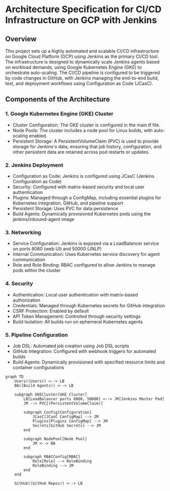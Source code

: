# Architecture Specification for CI/CD Infrastructure on GCP with Jenkins

## Overview

This project sets up a highly automated and scalable CI/CD infrastructure on Google Cloud Platform (GCP) using Jenkins as the primary CI/CD tool. The infrastructure is designed to dynamically scale Jenkins agents based on workload demands, using Google Kubernetes Engine (GKE) to orchestrate auto-scaling. The CI/CD pipeline is configured to be triggered by code changes in GitHub, with Jenkins managing the end-to-end build, test, and deployment workflows using Configuration as Code (JCasC).

## Components of the Architecture

### 1. Google Kubernetes Engine (GKE) Cluster

* Cluster Configuration: The GKE cluster is configured in the main.tf file.
* Node Pools: The cluster includes a node pool for Linux builds, with auto-scaling enabled.
* Persistent Storage: A PersistentVolumeClaim (PVC) is used to provide storage for Jenkins's data, ensuring that job history, configuration, and other persistent data are retained across pod restarts or updates.

### 2. Jenkins Deployment

* Configuration as Code: Jenkins is configured using JCasC (Jenkins Configuration as Code)
* Security: Configured with matrix-based security and local user authentication
* Plugins: Managed through a ConfigMap, including essential plugins for Kubernetes integration, GitHub, and pipeline support
* Persistent Storage: Uses PVC for data persistence
* Build Agents: Dynamically provisioned Kubernetes pods using the jenkins/inbound-agent image

### 3. Networking

* Service Configuration: Jenkins is exposed via a LoadBalancer service on ports 8080 (web UI) and 50000 (JNLP)
* Internal Communication: Uses Kubernetes service discovery for agent communication
* Role and Role Binding: RBAC configured to allow Jenkins to manage pods within the cluster

### 4. Security

* Authentication: Local user authentication with matrix-based authorization
* Credentials: Managed through Kubernetes secrets for GitHub integration
* CSRF Protection: Enabled by default
* API Token Management: Controlled through security settings
* Build Isolation: All builds run on ephemeral Kubernetes agents

### 5. Pipeline Configuration

* Job DSL: Automated job creation using Job DSL scripts
* GitHub Integration: Configured with webhook triggers for automated builds
* Build Agents: Dynamically provisioned with specified resource limits and container configurations

```mermaid
graph TD
    Users((Users)) <--> LB
    BA((Build Agents)) <--> LB
    
    subgraph GKECluster[GKE Cluster]
        LB[LoadBalancer ports 8080, 50000] <--> JM[Jenkins Master Pod]
        JM --> PVC[(PersistentVolumeClaim)]
        
        subgraph Config[Configuration]
            JCasC[JCasC ConfigMap] --> JM
            Plugins[Plugins ConfigMap] --> JM
            Secrets[GitHub Secrets] --> JM
        end
        
        subgraph NodePool[Node Pool]
            JM <--> BA
        end
        
        subgraph RBACConfig[RBAC]
            Role[Role] --> RoleBinding
            RoleBinding --> JM
        end
    end
    
    GitHub((GitHub Repos)) <--> LB
```

